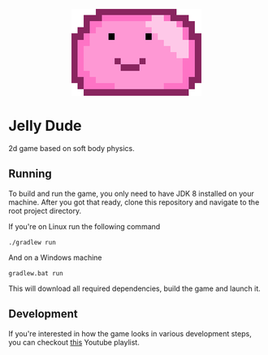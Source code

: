 <p align="center">
  <img src="logo.png"/>
</p>

# Jelly Dude
2d game based on soft body physics.

## Running
To build and run the game, you only need to have JDK 8 installed on your machine. After you got that ready, clone this
repository and navigate to the root project directory.

If you're on Linux run the following command
```
./gradlew run
```

And on a Windows machine
```
gradlew.bat run
```

This will download all required dependencies, build the game and launch it.

## Development
If you're interested in how the game looks in various development steps, you can checkout
[this](https://www.youtube.com/playlist?list=PL5No3sH5hcxuFBLlb_7-5g6G21-uueiQf) Youtube playlist.